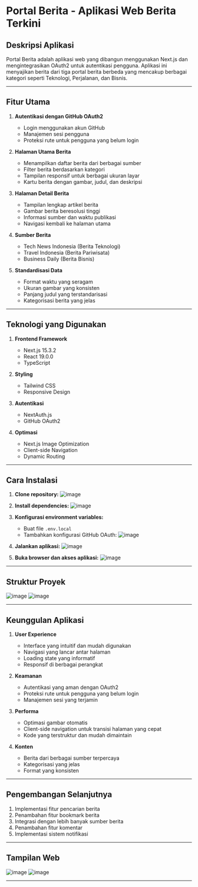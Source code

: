 
# Portal Berita - Aplikasi Web Berita Terkini

## Deskripsi Aplikasi

Portal Berita adalah aplikasi web yang dibangun menggunakan Next.js dan mengintegrasikan OAuth2 untuk autentikasi pengguna. Aplikasi ini menyajikan berita dari tiga portal berita berbeda yang mencakup berbagai kategori seperti Teknologi, Perjalanan, dan Bisnis.

---

## Fitur Utama

1. **Autentikasi dengan GitHub OAuth2**

   * Login menggunakan akun GitHub
   * Manajemen sesi pengguna
   * Proteksi rute untuk pengguna yang belum login

2. **Halaman Utama Berita**

   * Menampilkan daftar berita dari berbagai sumber
   * Filter berita berdasarkan kategori
   * Tampilan responsif untuk berbagai ukuran layar
   * Kartu berita dengan gambar, judul, dan deskripsi

3. **Halaman Detail Berita**

   * Tampilan lengkap artikel berita
   * Gambar berita beresolusi tinggi
   * Informasi sumber dan waktu publikasi
   * Navigasi kembali ke halaman utama

4. **Sumber Berita**

   * Tech News Indonesia (Berita Teknologi)
   * Travel Indonesia (Berita Pariwisata)
   * Business Daily (Berita Bisnis)

5. **Standardisasi Data**

   * Format waktu yang seragam
   * Ukuran gambar yang konsisten
   * Panjang judul yang terstandarisasi
   * Kategorisasi berita yang jelas

---

## Teknologi yang Digunakan

1. **Frontend Framework**

   * Next.js 15.3.2
   * React 19.0.0
   * TypeScript

2. **Styling**

   * Tailwind CSS
   * Responsive Design

3. **Autentikasi**

   * NextAuth.js
   * GitHub OAuth2

4. **Optimasi**

   * Next.js Image Optimization
   * Client-side Navigation
   * Dynamic Routing

---

## Cara Instalasi

1. **Clone repository:**
   ![image](https://github.com/user-attachments/assets/2aec4922-2e0f-4080-9ece-ddc08242c921)

2. **Install dependencies:**
   ![image](https://github.com/user-attachments/assets/e2521276-93ea-4825-870b-1918f03d3d05)

3. **Konfigurasi environment variables:**

   * Buat file `.env.local`
   * Tambahkan konfigurasi GitHub OAuth:
     ![image](https://github.com/user-attachments/assets/f9c0caee-1c1b-4f62-bea1-c5d806042547)

4. **Jalankan aplikasi:**
   ![image](https://github.com/user-attachments/assets/083b39d5-6036-4675-a6ce-339d8a7526dc)

5. **Buka browser dan akses aplikasi:**
   ![image](https://github.com/user-attachments/assets/1479d996-6096-45a0-9c16-67140a8afcc3)

---

## Struktur Proyek

![image](https://github.com/user-attachments/assets/25a987ab-81b9-4496-9023-723b8f6e2e4d)
![image](https://github.com/user-attachments/assets/4098d16d-e7bb-4a64-89a7-981c5ba095f5)

---

## Keunggulan Aplikasi

1. **User Experience**

   * Interface yang intuitif dan mudah digunakan
   * Navigasi yang lancar antar halaman
   * Loading state yang informatif
   * Responsif di berbagai perangkat

2. **Keamanan**

   * Autentikasi yang aman dengan OAuth2
   * Proteksi rute untuk pengguna yang belum login
   * Manajemen sesi yang terjamin

3. **Performa**

   * Optimasi gambar otomatis
   * Client-side navigation untuk transisi halaman yang cepat
   * Kode yang terstruktur dan mudah dimaintain

4. **Konten**

   * Berita dari berbagai sumber terpercaya
   * Kategorisasi yang jelas
   * Format yang konsisten

---

## Pengembangan Selanjutnya

1. Implementasi fitur pencarian berita
2. Penambahan fitur bookmark berita
3. Integrasi dengan lebih banyak sumber berita
4. Penambahan fitur komentar
5. Implementasi sistem notifikasi

---

## Tampilan Web

![image](https://github.com/user-attachments/assets/c422d27c-920a-43a9-806d-5e7cf71156e0)
![image](https://github.com/user-attachments/assets/1a301430-918e-4356-8d72-99c664524f86)

---
